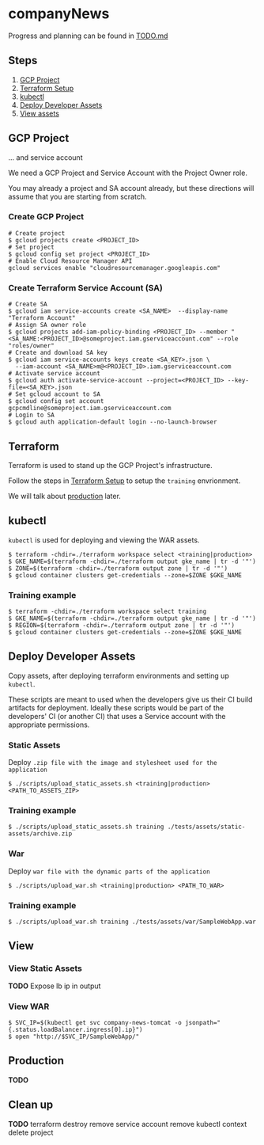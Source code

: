 # companyNews

Progress and planning can be found in [TODO.md](/TODO.md)

## Steps
1. [GCP Project](/#gcp-project)
2. [Terraform Setup](/#terraform)
3. [kubectl](#kubectl)
4. [Deploy Developer Assets](#deploy-developer-assets)
5. [View assets](#view-assets)

## GCP Project
... and service account

We need a GCP Project and Service Account with the Project Owner role. 

You may already a project and SA account already, but these directions will assume that you are starting from scratch.

### Create GCP Project

```
# Create project
$ gcloud projects create <PROJECT_ID>
# Set project
$ gcloud config set project <PROJECT_ID>
# Enable Cloud Resource Manager API
gcloud services enable "cloudresourcemanager.googleapis.com"
```

### Create Terraform Service Account (SA)

```
# Create SA
$ gcloud iam service-accounts create <SA_NAME>  --display-name "Terraform Account"
# Assign SA owner role
$ gcloud projects add-iam-policy-binding <PROJECT_ID> --member "<SA_NAME:<PROJECT_ID>@someproject.iam.gserviceaccount.com" --role "roles/owner"
# Create and download SA key
$ gcloud iam service-accounts keys create <SA_KEY>.json \
  --iam-account <SA_NAME>m@<PROJECT_ID>.iam.gserviceaccount.com
# Activate service account 
$ gcloud auth activate-service-account --project=<PROJECT_ID> --key-file=<SA_KEY>.json
# Set gcloud account to SA
$ gcloud config set account gcpcmdline@someproject.iam.gserviceaccount.com
# Login to SA
$ gcloud auth application-default login --no-launch-browser
```

## Terraform

Terraform is used to stand up the GCP Project's infrastructure.

Follow the steps in [Terraform Setup](/terraform/README.md) to setup the `training` envrionment. 

We will talk about [production](#production) later.

## kubectl

`kubectl` is used for deploying and viewing the WAR assets.

```
$ terraform -chdir=./terraform workspace select <training|production>
$ GKE_NAME=$(terraform -chdir=./terraform output gke_name | tr -d '"')
$ ZONE=$(terraform -chdir=./terraform output zone | tr -d '"')
$ gcloud container clusters get-credentials --zone=$ZONE $GKE_NAME
```

### Training example
```
$ terraform -chdir=./terraform workspace select training
$ GKE_NAME=$(terraform -chdir=./terraform output gke_name | tr -d '"')
$ REGION=$(terraform -chdir=./terraform output zone | tr -d '"')
$ gcloud container clusters get-credentials --zone=$ZONE $GKE_NAME
```

## Deploy Developer Assets

Copy assets, after deploying terraform environments and setting up `kubectl`.

These scripts are meant to used when the developers give us their CI build artifacts for deployment. Ideally these scripts would be part of the developers' CI (or another CI) that uses a Service account with the appropriate permissions.

### Static Assets

Deploy `.zip file with the image and stylesheet used for the application`

```
$ ./scripts/upload_static_assets.sh <training|production> <PATH_TO_ASSETS_ZIP>
```

### Training example
```
$ ./scripts/upload_static_assets.sh training ./tests/assets/static-assets/archive.zip
```

### War

Deploy `war file with the dynamic parts of the application`

```
$ ./scripts/upload_war.sh <training|production> <PATH_TO_WAR>
```

### Training example
```
$ ./scripts/upload_war.sh training ./tests/assets/war/SampleWebApp.war
```

## View

### View Static Assets
**TODO** Expose lb ip in output


### View WAR
```
$ SVC_IP=$(kubectl get svc company-news-tomcat -o jsonpath="{.status.loadBalancer.ingress[0].ip}")
$ open "http://$SVC_IP/SampleWebApp/"
```

## Production
**TODO**

## Clean up
**TODO**
terraform destroy
remove service account
remove kubectl context
delete project